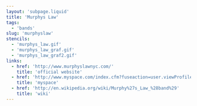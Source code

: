 ```yaml
---
layout: 'subpage.liquid'
title: 'Murphys Law'
tags:
  - 'bands'
slug: 'murphyslaw'
stencils:
  - 'murphys_law.gif'
  - 'murphys_law_graf.gif'
  - 'murphys_law_graf2.gif'
links:
  - href: 'http://www.murphyslawnyc.com/'
    title: 'official website'
  - href: 'http://www.myspace.com/index.cfm?fuseaction=user.viewProfile&friendID=4288040&Mytoken=20050105235242'
    title: 'myspace'
  - href: 'http://en.wikipedia.org/wiki/Murphy%27s_Law_%28band%29'
    title: 'wiki'
---
```

